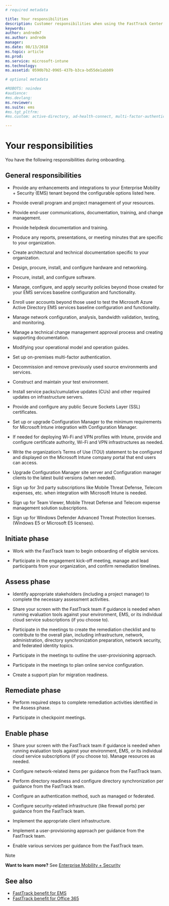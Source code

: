 ```yaml
---
# required metadata

title: Your responsibilities
description: Customer responsibilities when using the FastTrack Center Benefit
keywords:
author: andredm7
ms.author: andredm
manager:
ms.date: 08/13/2018
ms.topic: article
ms.prod:
ms.service: microsoft-intune
ms.technology:
ms.assetid: 0590b7b2-0965-437b-b3ca-bd55de1abb09

# optional metadata

#ROBOTS: noindex
#audience:
#ms.devlang:
ms.reviewer:
ms.suite: ems
#ms.tgt_pltfrm:
#ms.custom: active-directory, ad-health-connect, multi-factor-authentication, microsoft-intune

---
```


# Your responsibilities

You have the following responsibilities during onboarding.

## General responsibilities

-   Provide any enhancements and integrations to your Enterprise Mobility + Security (EMS) tenant beyond the configurable options listed here.

-   Provide overall program and project management of your resources.

-   Provide end-user communications, documentation, training, and change management.

-   Provide helpdesk documentation and training.

-   Produce any reports, presentations, or meeting minutes that are specific to your organization.

-   Create architectural and technical documentation specific to your organization.

-   Design, procure, install, and configure hardware and networking.

-   Procure, install, and configure software.

-   Manage, configure, and apply security policies beyond those created for your EMS services baseline configuration and functionality.

-   Enroll user accounts beyond those used to test the Microsoft Azure Active Directory EMS services baseline configuration and functionality.

-   Manage network configuration, analysis, bandwidth validation, testing, and monitoring.

-   Manage a technical change management approval process and creating supporting documentation.

-   Modifying your operational model and operation guides.

-   Set up on-premises multi-factor authentication.

-   Decommission and remove previously used source environments and services.

-   Construct and maintain your test environment.

-   Install service packs/cumulative updates (CUs) and other required updates on infrastructure servers.

-   Provide and configure any public Secure Sockets Layer (SSL) certificates.

- 	Set up or upgrade Configuration Manager to the minimum requirements for Microsoft Intune integration with Configuration Manager.

- 	If needed for deploying Wi-Fi and VPN profiles with Intune, provide and configure certificate authority, Wi-Fi and VPN infrastructures as needed.

-   Write the organization’s Terms of Use (TOU) statement to be configured and displayed on the Microsoft Intune company portal that end users can access.

-   Upgrade Configuration Manager site server and Configuration manager clients to the latest build versions (when needed).

-   Sign up for 3rd party subscriptions like Mobile Threat Defense, Telecom expenses, etc. when integration with Microsoft Intune is needed.

-   Sign up for Team Viewer, Mobile Threat Defense and Telecom expense management solution subscriptions.

-   Sign up for Windows Defender Advanced Threat Protection licenses. (Windows E5 or Microsoft E5 licenses).

## Initiate phase

-   Work with the FastTrack team to begin onboarding of eligible services.

-   Participate in the engagement kick-off meeting, manage and lead participants from your organization, and confirm remediation timelines.

## Assess phase

-   Identify appropriate stakeholders (including a project manager) to complete the necessary assessment activities.

-   Share your screen with the FastTrack team if guidance is needed when running evaluation tools against your environment, EMS, or its individual cloud service subscriptions (if you choose to).

-   Participate in the meetings to create the remediation checklist and to contribute to the overall plan, including infrastructure, network, administration, directory synchronization preparation, network security, and federated identity topics.

-   Participate in the meetings to outline the user-provisioning approach.

-   Participate in the meetings to plan online service configuration.

-   Create a support plan for migration readiness.

## Remediate phase

-   Perform required steps to complete remediation activities identified in the Assess phase.

-   Participate in checkpoint meetings.

## Enable phase

-   Share your screen with the FastTrack team if guidance is needed when running evaluation tools against your environment, EMS, or its individual cloud service subscriptions (if you choose to). Manage resources as needed.

-   Configure network-related items per guidance from the FastTrack team.

-   Perform directory readiness and configure directory synchronization per guidance from the FastTrack team.

-   Configure an authentication method, such as managed or federated. 

-   Configure security-related infrastructure (like firewall ports) per guidance from the FastTrack team.

-   Implement the appropriate client infrastructure.

-   Implement a user-provisioning approach per guidance from the FastTrack team.

-   Enable various services per guidance from the FastTrack team.

> [!NOTE]
> **Want to learn more?** See [Enterprise Mobility + Security](https://www.microsoft.com/en-us/cloud-platform/enterprise-mobility)

## See also

- [FastTrack benefit for EMS](fasttrack-center-benefit-for-enterprise-mobility-suite-ems.md)
- [FastTrack benefit for Office 365](https://docs.microsoft.com/fasttrack/fasttrack-benefit-for-office-365)

